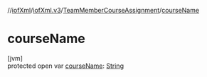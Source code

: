 //[iofXml](../../../index.md)/[iofXml.v3](../index.md)/[TeamMemberCourseAssignment](index.md)/[courseName](course-name.md)

# courseName

[jvm]\
protected open var [courseName](course-name.md): [String](https://docs.oracle.com/javase/8/docs/api/java/lang/String.html)
